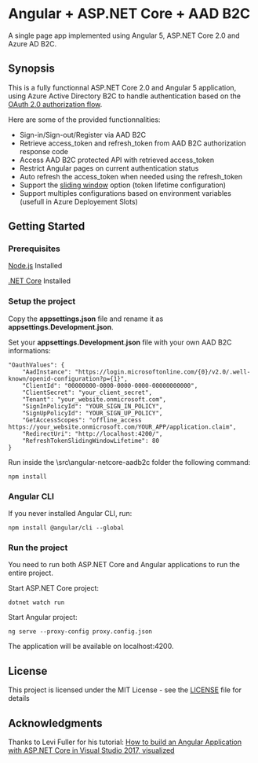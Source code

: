 # Angular + ASP.NET Core + AAD B2C
A single page app implemented using Angular 5, ASP.NET Core 2.0 and Azure AD B2C.

## Synopsis

This is a fully functionnal ASP.NET Core 2.0 and Angular 5 application, using Azure Active Directory B2C to handle authentication based on the [OAuth 2.0 authorization flow](https://docs.microsoft.com/en-us/azure/active-directory/develop/active-directory-protocols-oauth-code). 

Here are some of the provided functionnalities:
- Sign-in/Sign-out/Register via AAD B2C
- Retrieve access_token and refresh_token from AAD B2C authorization response code
- Access AAD B2C protected API with retrieved access_token
- Restrict Angular pages on current authentication status
- Auto refresh the access_token when needed using the refresh_token
- Support the [sliding window](https://docs.microsoft.com/en-us/azure/active-directory-b2c/active-directory-b2c-token-session-sso#token-lifetimes-configuration) option (token lifetime configuration)
- Support multiples configurations based on environment variables (usefull in Azure Deployement Slots)


## Getting Started

### Prerequisites

[Node.js](https://nodejs.org/en/) Installed

[.NET Core](https://www.microsoft.com/net/core#windowscmd) Installed

### Setup the project

Copy the **appsettings.json** file and rename it as **appsettings.Development.json**.

Set your **appsettings.Development.json** file with your own AAD B2C informations:

```
"OauthValues": {
	"AadInstance": "https://login.microsoftonline.com/{0}/v2.0/.well-known/openid-configuration?p={1}",
	"ClientId": "00000000-0000-0000-0000-00000000000",
	"ClientSecret": "your_client_secret",
	"Tenant": "your_website.onmicrosoft.com",
	"SignInPolicyId": "YOUR_SIGN_IN_POLICY",
	"SignUpPolicyId": "YOUR_SIGN_UP_POLICY",
	"GetAccessScopes": "offline_access https://your_website.onmicrosoft.com/YOUR_APP/application.claim",
	"RedirectUri": "http://localhost:4200/",
	"RefreshTokenSlidingWindowLifetime": 80
}
```

Run inside the \src\angular-netcore-aadb2c folder the following command:

```
npm install
```
### Angular CLI

If you never installed Angular CLI, run: 

```
npm install @angular/cli --global
```

### Run the project

You need to run both ASP.NET Core and Angular applications to run the entire project. 

Start ASP.NET Core project:
```
dotnet watch run
```

Start Angular project:
```
ng serve --proxy-config proxy.config.json
```

The application will be available on localhost:4200.


## License
This project is licensed under the MIT License - see the [LICENSE](LICENSE) file for details

## Acknowledgments 
Thanks to Levi Fuller for his tutorial:
[How to build an Angular Application with ASP.NET Core in Visual Studio 2017, visualized](https://medium.com/@levifuller/building-an-angular-application-with-asp-net-core-in-visual-studio-2017-visualized-f4b163830eaa)

